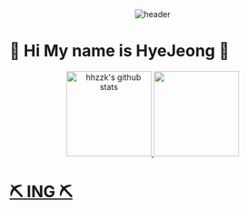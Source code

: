 <div align="center">
  <img src="https://capsule-render.vercel.app/api?type=rounded&color=gradient&customColorList=3&text=🌱%20🐰%20🌱&animation=scaleIn&fontSize=40&fontAlignY=50&fontAlign=50&height=180" alt="header">
</div>

# 🌼 Hi My name is HyeJeong 🌼


<p align="center">
  <a href="https://github.com/hhzzzk">
    <img height="150" src="https://github-readme-stats.vercel.app/api?username=hhzzzk&show_icons=true&include_all_commits=true&hide_border=true&bg_color=30,82c3d7,68b6f0,bfe49f&title_color=fff&text_color=fff" alt="hhzzk's github stats" />
  </a>
  <a href="https://github.com/hhzzzk">
    <img height="150" src="https://github-readme-streak-stats.herokuapp.com/?user=hhzzzk&stroke=bfe49f&background=30,bfe49f,68b6f0,82c3d7&ring=bfe49f&fire=bfe49f&currStreakNum=fff&currStreakLabel=fff&sideNums=fff&sideLabels=fff&dates=fff&hide_border=true" />
</p>





# ⛏️ ING ⛏️
